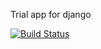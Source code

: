Trial app for django

[![Build Status](https://app.travis-ci.com/Zeudon/swe-djangoapp.svg?token=jRLs9PSZGu8gqsNJBzgs&branch=main)](https://app.travis-ci.com/Zeudon/swe-djangoapp)
